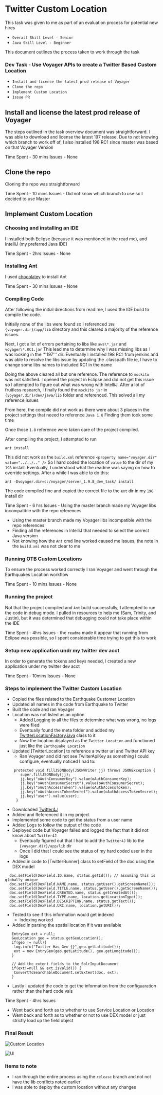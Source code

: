 Twitter Custom Location
==============================

This task was given to me as part of an evaluation process for potential new hires
  * ``Overall Skill Level - Senior``
  * ``Java Skill Level - Beginner``
  
This document outlines the process taken to work through the task


### Dev Task - Use Voyager APIs to create a Twitter Based Custom Location
  * ``Install and license the latest prod release of Voyager``
  * ``Clone the repo``
  * ``Implement Custom Location``
  * ``Issue PR``

Install and license the latest prod release of Voyager
------------------------------------------------------
The steps outlined in the task overview document was straightforward.
I was able to download and license the latest 197 release.
Due to not knowing which branch to work off of, I also installed 198 RC1 since master was based on that Voyager Version


Time Spent - 30 mins
Issues - None


Clone the repo
--------------
Cloning the repo was straightforward

Time Spent - 10 mins
Issues - Did not know which branch to use so I decided to use Master


Implement Custom Location
-------------------------
### Choosing and installing an IDE
I installed both Eclipse (because it was mentioned in the read me), and IntelliJ (my preferred Java IDE)

Time Spent - 2hrs
Issues - None

### Installing Ant
I used [chocolatey](https://chocolatey.org/) to install Ant

Time Spent - 30 mins
Issues - None

### Compiling Code
After following the initial directions from read me, I used the IDE build to compile the code.

Initially none of the libs were found so I referenced ```198``` ```{voyager.dir}/app/lib``` directory and this cleared
a majority of the reference issues.

Next, I got a lot of errors pertaining to libs like ```aws\*.jar``` and ```voyager\*.RC1.jar```
This lead me to determine why I was missing libs as I was looking in the '''197''' dir.
Eventually I installed 198 RC1 from jenkins and was able to resolve the libs issue by updating the .classpath file
ie, I have to change some libs names to included RC1 in the name

Doing the above cleared all but one reference.  The reference to ```mockito``` was not satisfied.  I opened the project in Eclipse and did
not get this issue so I attempted to figure out what was wrong with IntelliJ.  After a lot of fruitless research, I finally
found the ```mockito jsr``` in ```{voyager.dir}/dev/java/lib``` folder and referenced.  This solved all my reference issues

From here, the compile did not work as there were about 3 places in the project settings that neeed to reference ```Java 1.8```
Finding them took some time

Once those ```1.8``` reference were taken care of the project compiled.

After compiling the project, I attempted to run

    ant install

This did not work as the ```build.xml``` reference ```<property name="voyager.dir"  value="../../.." />```
So I hard coded the location of ```value``` to the dir of my `198` install.
Eventually, I understood what the readme was saying on how to override settings.  After a while I was able to do this:

    ant -Dvoyager.dir=c:/voyager/server_1.9.8_dev_task/ install

The code compiled fine and copied the correct file to the `ext` dir in my `198` install dir

Time Spent - 6 hrs
Issues - Using the master branch made my Voyager libs incompatible with the repo references
  * Using the master branch made my Voyager libs incompatible with the repo references
  * Finding all the references in IntelliJ that needed to select the correct Java version
  * Not knowing how the `Ant` cmd line worked caused me issues, the note in the `build.xml` was not clear to me 


### Running OTB Custom Locations
To ensure the process worked correctly I ran Voyager and went through the Earthquakes Location workflow

Time Spent - 10 mins
Issues - None

### Running the project
Not that the project compiled and `Ant` build successfully, I attempted to run the code in debug mode.
I pulled in resources to help me (Sam, Trinity, and Justin), but it was determined that debugging could not take 
place within the IDE

Time Spent - 4hrs
Issues - the `readme` made it appear that running from Eclipse was possible, so I spent considerable time trying to get this to work

### Setup new application undr my twitter dev acct
In order to generate the tokens and keys needed, I created a new application under my twitter dev acct

Time Spent - 10mins
Issues - None


### Steps to implement the Twitter Custom Location
  * Copied the files related to the Earthquake Customer Location
  * Updated all names in the code from Earthquake to Twitter
  * Built the code and ran Voyager
  * Location was not listed as an option
    * Added Logging to all the files to determine what was wrong, no logs were filed
    * Eventually found the meta folder and added my [TwitterLocationFactory.java] class to it
    * Now the location displayed as the `Twitter Location` and functioned just like the `Earthquake Location`
  * Updated [TwitterLocation] to reference a twitter uri and Twitter API key
    * Ran Voyager and did not see TwiiterApiKey as something I could configure, eventually noticed I had to:
```
    protected void fillJSONBody(JSONWriter jj) throws JSONException {
       super.fillJSONBody(jj);
       jj.key("oAuthConsumerKey").value(oAuthConsumerKey);
       jj.key("oAuthConsumerSecret").value(oAuthConsumerSecret);
       jj.key("oAuthAccessToken").value(oAuthAccessToken);
       jj.key("oAuthAccessTokenSecret").value(oAuthAccessTokenSecret);
       jj.key("user").value(user);
     }
```
  * Downloaded [Twitter4J](http://twitter4j.org/)
  * Added and Referenced it in my project
  * Implemented some code to get the status from a user name
  * Added Logs to follow the output of the code
  * Deployed code but Voyager failed and logged the fact that it did not know about `Twitter4J`
    * Eventually figured out that I had to add the `Twitter4J` lib to the `{voyager.dir}/app/lib` dir
    * Once I did that I could see the status of my hard coded user in the logs
  * Added in code to [TwitterRunner] class to setField of the doc using the DEX model
```
  doc.setField(DexField.ID.name, status.getId()); // assuming this is globally unique
  doc.setField(DexField.NAME.name, status.getUser().getScreenName());
  doc.setField(DexField.TITLE.name, status.getUser().getScreenName());
  doc.setField(DexField.CREATED.name, status.getCreatedAt());
  doc.setField(DexField.TYPE.name, location.getLocationType());
  doc.setField(DexField.DESCRIPTION.name, status.getText());
  doc.setField(DexField.URI.name, location.getURI());
```
  * Tested to see if this information would get indexed
    * Indexing worked
  * Added in parsing the spatial location if it was available
  
```
   EntryGeo ext = null;
   GeoLocation geo = status.getGeoLocation();
   if(geo != null){
    log.info("Twitter Has Geo {}",geo.getLatitude());
    ext = new EntryGeo(geo.getLatitude(), geo.getLongitude());
   }
   
   // Add the extent fields to the SolrInputDocument
   if(ext!=null && ext.isValid()) {
    ConvertToSearchableDocument.setExtent(doc, ext);
   }
```

  * Lastly I updated the code to get the information from the configuaration rather than the hard code vals

Time Spent - 4hrs
Issues
  * Went back and forth as to whether to use Service Location or Location
  * Went back and forth as to whether or not to use DEX model or just strictly load up the field object
 

### Final Result

![Custom Location](imgs/Voyager_Custom_Location.png)


![UI](imgs/Voyager_Geo_Tweets.png)

### Items to note
  * I ran through the entire process using the `release` branch and not not have the lib conflicts noted earlier
  * I was able to deploy the custom location without any changes

[TwitterLocationFactory.java]:         ../src/main/java/voyager/quickstart/location/twitter/TwitterLocationFactory.java
[TwitterLocation.java]:         ../src/main/java/voyager/quickstart/location/twitter/TwitterLocation.java
[TwitterRunner.java]:         ../src/main/java/voyager/quickstart/location/twitter/TwitterRunner.java










